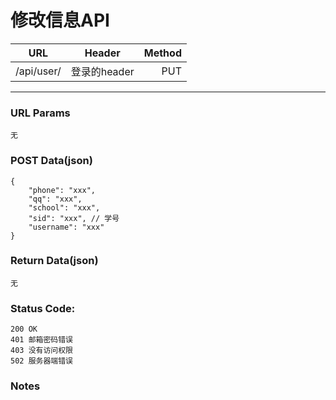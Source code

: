 # 修改信息API

| URL | Header |  Method |
| ------------- |:-------------:| -----:|
| /api/user/ | 登录的header | PUT |

<hr/>

### URL Params

    无

### POST Data(json)

    {  
        "phone": "xxx",
        "qq": "xxx",
        "school": "xxx",
        "sid": "xxx", // 学号
        "username": "xxx"
    } 

### Return Data(json)

    无

### Status Code:

    200 OK
    401 邮箱密码错误
    403 没有访问权限
    502 服务器端错误

### Notes
